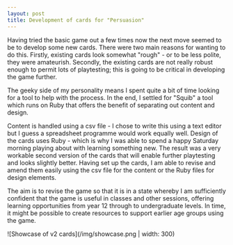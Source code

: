```yaml
---
layout: post
title: Development of cards for "Persuasion"
---
```


Having tried the basic game out a few times now the next move seemed to be to develop some new cards. There were two main reasons for wanting to do this. Firstly, existing cards look somewhat "rough" - or to be less polite, they were amateurish. Secondly, the existing cards are not really robust enough to permit lots of playtesting; this is going to be critical in developing the game further.

The geeky side of my personality means I spent quite a bit of time looking for a tool to help with the process. In the end, I settled for "Squib" a tool which runs on Ruby that offers the benefit of separating out content and design.

Content is handled using a csv file - I chose to write this using a text editor but I guess a spreadsheet programme would work equally well. Design of the cards uses Ruby - which is why I was able to spend a happy Saturday morning playing about with learning something new. The result was a very workable second version of the cards that will enable further playtesting and looks slightly better. Having set up the cards, I am able to revise and amend them easily using the csv file for the content or the Ruby files for design elements.

The aim is to revise the game so that it is in a state whereby I am sufficiently confident that the game is useful in classes and other sessions, offering learning opportunities from year 12 through to undergraduate levels. In time, it might be possible to create resources to support earlier age groups using the game.

![Showcase of v2 cards](/img/showcase.png | width: 300)
